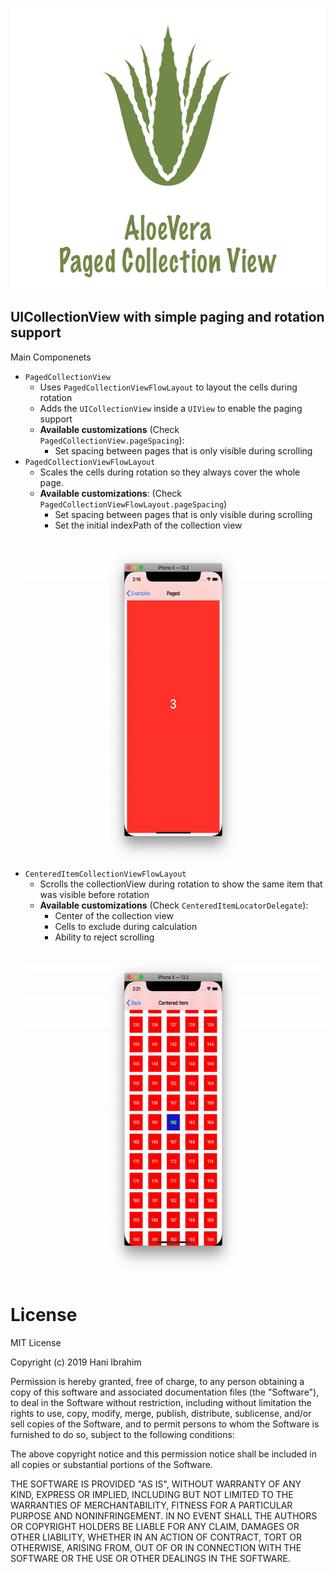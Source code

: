 <p align="center">
<img width="600" height="450" src="Resources/title.png">
</p>

## UICollectionView with simple paging and rotation support

Main Componenets
- `PagedCollectionView`
    - Uses `PagedCollectionViewFlowLayout` to layout the cells during rotation
    - Adds the `UICollectionView` inside a `UIView` to enable the paging support
    - <b>Available customizations</b> (Check `PagedCollectionView.pageSpacing`):
        - Set spacing between pages that is only visible during scrolling
- `PagedCollectionViewFlowLayout`
    - Scales the cells during rotation so they always cover the whole page.
    - <b>Available customizations</b>: (Check `PagedCollectionViewFlowLayout.pageSpacing`)
        - Set spacing between pages that is only visible during scrolling
        - Set the initial indexPath of the collection view
        <br><br>
    <img width="600" height="520" src="Resources/paged-example.gif">
- `CenteredItemCollectionViewFlowLayout`
    - Scrolls the collectionView during rotation to show the same item that was visible before rotation
    - <b>Available customizations</b> (Check `CenteredItemLocatorDelegate`):
        - Center of the collection view
        - Cells to exclude during calculation
        - Ability to reject scrolling
        <br><br>
    <img width="600" height="520" src="Resources/centered-item-example.gif">


# License
MIT License

Copyright (c) 2019 Hani Ibrahim

Permission is hereby granted, free of charge, to any person obtaining a copy
of this software and associated documentation files (the "Software"), to deal
in the Software without restriction, including without limitation the rights
to use, copy, modify, merge, publish, distribute, sublicense, and/or sell
copies of the Software, and to permit persons to whom the Software is
furnished to do so, subject to the following conditions:

The above copyright notice and this permission notice shall be included in all
copies or substantial portions of the Software.

THE SOFTWARE IS PROVIDED "AS IS", WITHOUT WARRANTY OF ANY KIND, EXPRESS OR
IMPLIED, INCLUDING BUT NOT LIMITED TO THE WARRANTIES OF MERCHANTABILITY,
FITNESS FOR A PARTICULAR PURPOSE AND NONINFRINGEMENT. IN NO EVENT SHALL THE
AUTHORS OR COPYRIGHT HOLDERS BE LIABLE FOR ANY CLAIM, DAMAGES OR OTHER
LIABILITY, WHETHER IN AN ACTION OF CONTRACT, TORT OR OTHERWISE, ARISING FROM,
OUT OF OR IN CONNECTION WITH THE SOFTWARE OR THE USE OR OTHER DEALINGS IN THE
SOFTWARE.
